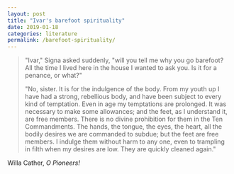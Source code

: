 ```yaml
---
layout: post
title: "Ivar's barefoot spirituality"
date: 2019-01-18
categories: literature
permalink: /barefoot-spirituality/
---
```


>"Ivar," Signa asked suddenly, "will you tell me why you go barefoot? All the time I lived here in the house I wanted to ask you. Is it for a penance, or what?"
>
> "No, sister. It is for the indulgence of the body. From my youth up I have had a strong, rebellious body, and have been subject to every kind of temptation. Even in age my temptations are prolonged. It was necessary to make some allowances; and the feet, as I understand it, are free members. There is no divine prohibition for them in the Ten Commandments. The hands, the tongue, the eyes, the heart, all the bodily desires we are commanded to subdue; but the feet are free members. I indulge them without harm to any one, even to trampling in filth when my desires are low. They are quickly cleaned again."

Willa Cather, *O Pioneers!*
